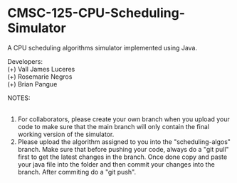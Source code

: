 # CMSC-125-CPU-Scheduling-Simulator
A CPU scheduling algorithms simulator implemented using Java.

Developers: </br>
(+) Vall James Luceres </br>
(+) Rosemarie Negros </br>
(+) Brian Pangue </br>

NOTES: </br> </br>
1. For collaborators, please create your own branch when you upload your code to make sure that the main branch will only contain the final working version of the simulator. </br>
2. Please upload the algorithm assigned to you into the "scheduling-algos" branch. Make sure that before pushing your code, always do a "git pull" first to get the latest changes in the branch. Once done copy and paste your java file into the folder and then commit your changes into the branch. After commiting do a "git push".


